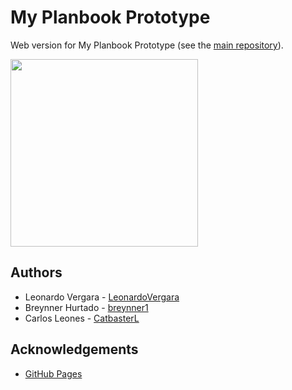 
# My Planbook Prototype
Web version for My Planbook Prototype (see the [main repository](https://github.com/LeonardoVergara/my_planbook)).

<img src="https://raw.githubusercontent.com/LeonardoVergara/my_planbook/main/.github/images/home.png" width="300">

## Authors

 - Leonardo Vergara - [LeonardoVergara](https://github.com/LeonardoVergara)
 - Breynner Hurtado - [breynner1](https://github.com/breynner1)
 - Carlos Leones - [CatbasterL](https://github.com/CatbasterL)

## Acknowledgements
 - [GitHub Pages](https://pages.github.com)

